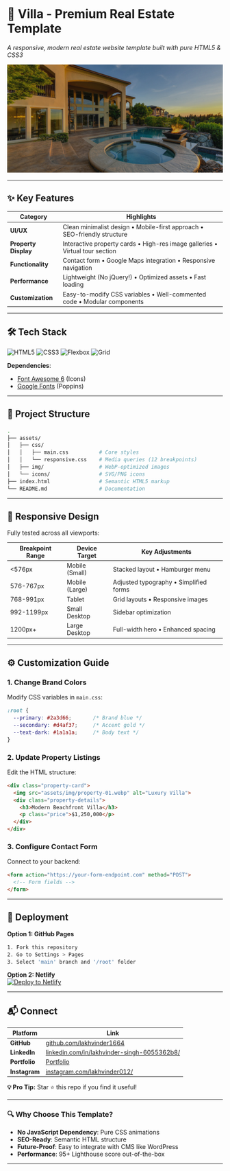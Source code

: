 # **🏡 Villa - Premium Real Estate Template**  
*A responsive, modern real estate website template built with pure HTML5 & CSS3*  

![Villa Hero Banner](Images/banner-01.jpg)  
<!-- *[→ Live Demo](#) ←* *(Add your demo link here)*   -->

---

## **✨ Key Features**  

| **Category**        | **Highlights**                                                                 |
|-------------------- |-------------------------------------------------------------------------------|
| **UI/UX**           | Clean minimalist design • Mobile-first approach • SEO-friendly structure      |
| **Property Display**| Interactive property cards • High-res image galleries • Virtual tour section  |
| **Functionality**   | Contact form • Google Maps integration • Responsive navigation                |
| **Performance**     | Lightweight (No jQuery!) • Optimized assets • Fast loading                    |
| **Customization**   | Easy-to-modify CSS variables • Well-commented code • Modular components      |

---

## **🛠 Tech Stack**  

![HTML5](https://img.shields.io/badge/HTML5-E34F26?style=flat&logo=html5&logoColor=white)
![CSS3](https://img.shields.io/badge/CSS3-1572B6?style=flat&logo=css3&logoColor=white)
![Flexbox](https://img.shields.io/badge/Flexbox-7952B3?style=flat)
![Grid](https://img.shields.io/badge/CSS_Grid-FF6B6B?style=flat)

**Dependencies**:  
- [Font Awesome 6](https://fontawesome.com/) (Icons)  
- [Google Fonts](https://fonts.google.com/) (Poppins)  

---

## **📁 Project Structure**  

```bash
.
├── assets/
│   ├── css/
│   │   ├── main.css          # Core styles
│   │   └── responsive.css    # Media queries (12 breakpoints)
│   ├── img/                  # WebP-optimized images
│   └── icons/                # SVG/PNG icons
├── index.html                # Semantic HTML5 markup
└── README.md                 # Documentation
```

---

## **🎯 Responsive Design**  

Fully tested across all viewports:  

| Breakpoint Range | Device Target          | Key Adjustments                          |
|------------------|------------------------|------------------------------------------|
| <576px          | Mobile (Small)         | Stacked layout • Hamburger menu          |
| 576-767px       | Mobile (Large)         | Adjusted typography • Simplified forms   |
| 768-991px       | Tablet                 | Grid layouts • Responsive images         |
| 992-1199px      | Small Desktop          | Sidebar optimization                     |
| 1200px+         | Large Desktop          | Full-width hero • Enhanced spacing       |

---

## **⚙️ Customization Guide**  

### **1. Change Brand Colors**  
Modify CSS variables in `main.css`:  
```css
:root {
  --primary: #2a3d66;       /* Brand blue */
  --secondary: #d4af37;     /* Accent gold */
  --text-dark: #1a1a1a;     /* Body text */
}
```

### **2. Update Property Listings**  
Edit the HTML structure:  
```html
<div class="property-card">
  <img src="assets/img/property-01.webp" alt="Luxury Villa">
  <div class="property-details">
    <h3>Modern Beachfront Villa</h3>
    <p class="price">$1,250,000</p>
  </div>
</div>
```

### **3. Configure Contact Form**  
Connect to your backend:  
```html
<form action="https://your-form-endpoint.com" method="POST">
  <!-- Form fields -->
</form>
```

---

## **🚀 Deployment**  

**Option 1: GitHub Pages**  
```bash
1. Fork this repository
2. Go to Settings > Pages
3. Select 'main' branch and '/root' folder
```

**Option 2: Netlify**  
[![Deploy to Netlify](https://www.netlify.com/img/deploy/button.svg)](https://app.netlify.com/start/deploy?repository=https://github.com/your-repo/villa-realestate)


---

## **📬 Connect**  

| Platform       | Link                                                                                                        |
|----------------|------------------------------------------------------------------------------------------------------------ |
| **GitHub**     | [github.com/lakhvinder1664](https://github.com/lakhvinder1664)                                              |
| **LinkedIn**   | [linkedin.com/in/lakhvinder-singh-6055362b8/](https://linkedin.com/in/lakhvinder-singh)                     |
| **Portfolio**  | [Portfolio](https://digital-portfolio1.netlify.app/)                                                |
| **Instagram**  | [instagram.com/lakhvinder012/](https://www.instagram.com/lakhvinder012/)                                    |

**💡 Pro Tip:** Star ⭐ this repo if you find it useful!  

---

### **🔍 Why Choose This Template?**  
- **No JavaScript Dependency**: Pure CSS animations
- **SEO-Ready**: Semantic HTML structure
- **Future-Proof**: Easy to integrate with CMS like WordPress
- **Performance**: 95+ Lighthouse score out-of-the-box

---

